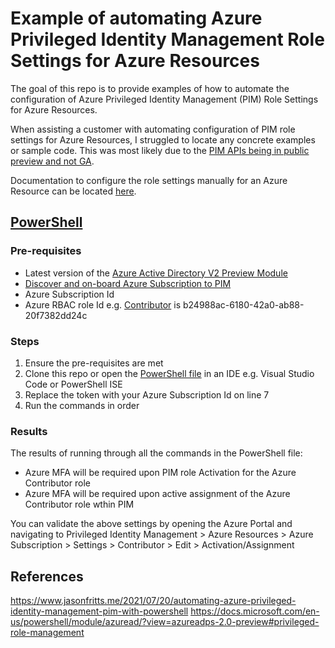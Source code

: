 # Example of automating Azure Privileged Identity Management Role Settings for Azure Resources

The goal of this repo is to provide examples of how to automate the configuration of Azure Privileged Identity Management (PIM) Role Settings for Azure Resources.

When assisting a customer with automating configuration of PIM role settings for Azure Resources, I struggled to locate any concrete examples or sample code. This was most likely due to the [PIM APIs being in public preview and not GA](https://docs.microsoft.com/en-us/azure/active-directory/privileged-identity-management/pim-apis).

Documentation to configure the role settings manually for an Azure Resource can be located [here](https://docs.microsoft.com/en-us/azure/active-directory/privileged-identity-management/pim-resource-roles-configure-role-settings).

## [PowerShell](./examples/pimrolesettings.ps1)

### Pre-requisites

* Latest version of the [Azure Active Directory V2 Preview Module](https://www.powershellgallery.com/packages/AzureADPreview)
* [Discover and on-board Azure Subscription to PIM](https://docs.microsoft.com/en-us/azure/active-directory/privileged-identity-management/pim-resource-roles-discover-resources)
* Azure Subscription Id
* Azure RBAC role Id e.g. [Contributor](https://docs.microsoft.com/en-us/azure/role-based-access-control/built-in-roles#all) is b24988ac-6180-42a0-ab88-20f7382dd24c

### Steps

1. Ensure the pre-requisites are met
2. Clone this repo or open the [PowerShell file](./examples/pimrolesettings.ps1) in an IDE e.g. Visual Studio Code or PowerShell ISE
3. Replace the token with your Azure Subscription Id on line 7
4. Run the commands in order

### Results

The results of running through all the commands in the PowerShell file:

* Azure MFA will be required upon PIM role Activation for the Azure Contributor role
* Azure MFA will be required upon active assignment of the Azure Contributor role wthin PIM

You can validate the above settings by opening the Azure Portal and navigating to Privileged Identity Management > Azure Resources > Azure Subscription > Settings > Contributor > Edit > Activation/Assignment

## References

https://www.jasonfritts.me/2021/07/20/automating-azure-privileged-identity-management-pim-with-powershell
https://docs.microsoft.com/en-us/powershell/module/azuread/?view=azureadps-2.0-preview#privileged-role-management
